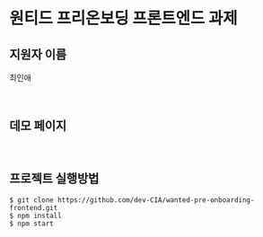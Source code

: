# 원티드 프리온보딩 프론트엔드 과제

## 지원자 이름

최인애

<br>

## 데모 페이지

<br>

## 프로젝트 실행방법

```
$ git clone https://github.com/dev-CIA/wanted-pre-onboarding-frontend.git
$ npm install
$ npm start
```
